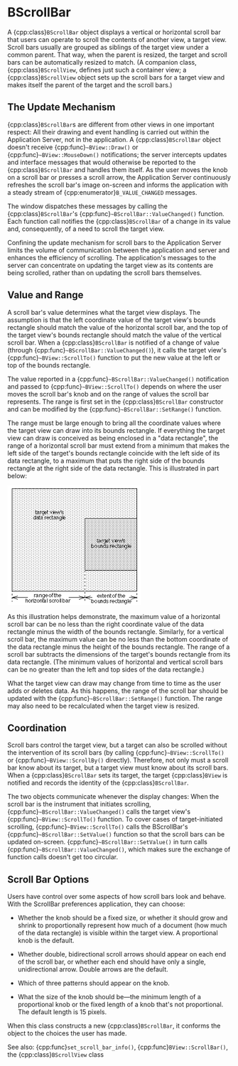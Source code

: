 # BScrollBar

A {cpp:class}`BScrollBar` object displays a vertical or horizontal scroll
bar that users can operate to scroll the contents of another view, a target
view. Scroll bars usually are grouped as siblings of the target view under
a common parent. That way, when the parent is resized, the target and
scroll bars can be automatically resized to match. (A companion class,
{cpp:class}`BScrollView`, defines just such a container view; a
{cpp:class}`BScrollView` object sets up the scroll bars for a target view
and makes itself the parent of the target and the scroll bars.)

## The Update Mechanism

{cpp:class}`BScrollBar`s are different from other views in one important
respect: All their drawing and event handling is carried out within the
Application Server, not in the application. A {cpp:class}`BScrollBar`
object doesn't receive {cpp:func}`~BView::Draw()` or
{cpp:func}`~BView::MouseDown()` notifications; the server intercepts
updates and interface messages that would otherwise be reported to the
{cpp:class}`BScrollBar` and handles them itself. As the user moves the knob
on a scroll bar or presses a scroll arrow, the Application Server
continuously refreshes the scroll bar's image on-screen and informs the
application with a steady stream of {cpp:enumerator}`B_VALUE_CHANGED`
messages.

The window dispatches these messages by calling the
{cpp:class}`BScrollBar`'s {cpp:func}`~BScrollBar::ValueChanged()` function.
Each function call notifies the {cpp:class}`BScrollBar` of a change in its
value and, consequently, of a need to scroll the target view.

Confining the update mechanism for scroll bars to the Application Server
limits the volume of communication between the application and server and
enhances the efficiency of scrolling. The application's messages to the
server can concentrate on updating the target view as its contents are
being scrolled, rather than on updating the scroll bars themselves.

## Value and Range

A scroll bar's value determines what the target view displays. The
assumption is that the left coordinate value of the target view's bounds
rectangle should match the value of the horizontal scroll bar, and the top
of the target view's bounds rectangle should match the value of the
vertical scroll bar. When a {cpp:class}`BScrollBar` is notified of a change
of value (through {cpp:func}`~BScrollBar::ValueChanged()`), it calls the
target view's {cpp:func}`~BView::ScrollTo()` function to put the new value
at the left or top of the bounds rectangle.

The value reported in a {cpp:func}`~BScrollBar::ValueChanged()`
notification and passed to {cpp:func}`~BView::ScrollTo()` depends on where
the user moves the scroll bar's knob and on the range of values the scroll
bar represents. The range is first set in the {cpp:class}`BScrollBar`
constructor and can be modified by the {cpp:func}`~BScrollBar::SetRange()`
function.

The range must be large enough to bring all the coordinate values where the
target view can draw into its bounds rectangle. If everything the target
view can draw is conceived as being enclosed in a "data rectangle", the
range of a horizontal scroll bar must extend from a minimum that makes the
left side of the target's bounds rectangle coincide with the left side of
its data rectangle, to a maximum that puts the right side of the bounds
rectangle at the right side of the data rectangle. This is illustrated in
part below:

![Scrolling A View](./_static/images/scrollbar.png)

As this illustration helps demonstrate, the maximum value of a horizontal
scroll bar can be no less than the right coordinate value of the data
rectangle minus the width of the bounds rectangle. Similarly, for a
vertical scroll bar, the maximum value can be no less than the bottom
coordinate of the data rectangle minus the height of the bounds rectangle.
The range of a scroll bar subtracts the dimensions of the target's bounds
rectangle from its data rectangle. (The minimum values of horizontal and
vertical scroll bars can be no greater than the left and top sides of the
data rectangle.)

What the target view can draw may change from time to time as the user adds
or deletes data. As this happens, the range of the scroll bar should be
updated with the {cpp:func}`~BScrollBar::SetRange()` function. The range
may also need to be recalculated when the target view is resized.

## Coordination

Scroll bars control the target view, but a target can also be scrolled
without the intervention of its scroll bars (by calling
{cpp:func}`~BView::ScrollTo()` or {cpp:func}`~BView::ScrollBy()` directly).
Therefore, not only must a scroll bar know about its target, but a target
view must know about its scroll bars. When a {cpp:class}`BScrollBar` sets
its target, the target {cpp:class}`BView` is notified and records the
identity of the {cpp:class}`BScrollBar`.

The two objects communicate whenever the display changes: When the scroll
bar is the instrument that initiates scrolling,
{cpp:func}`~BScrollBar::ValueChanged()` calls the target view's
{cpp:func}`~BView::ScrollTo()` function. To cover cases of target-initiated
scrolling, {cpp:func}`~BView::ScrollTo()` calls the BScrollBar's
{cpp:func}`~BScrollBar::SetValue()` function so that the scroll bars can be
updated on-screen. {cpp:func}`~BScrollBar::SetValue()` in turn calls
{cpp:func}`~BScrollBar::ValueChanged()`, which makes sure the exchange of
function calls doesn't get too circular.

## Scroll Bar Options

Users have control over some aspects of how scroll bars look and behave.
With the ScrollBar preferences application, they can choose:

- Whether the knob should be a fixed size, or whether it should grow and
  shrink to proportionally represent how much of a document (how much of
  the data rectangle) is visible within the target view. A proportional
  knob is the default.

- Whether double, bidirectional scroll arrows should appear on each end of
  the scroll bar, or whether each end should have only a single,
  unidirectional arrow. Double arrows are the default.

- Which of three patterns should appear on the knob.

- What the size of the knob should be—the minimum length of a proportional
  knob or the fixed length of a knob that's not proportional. The default
  length is 15 pixels.

When this class constructs a new {cpp:class}`BScrollBar`, it conforms the
object to the choices the user has made.

See also: {cpp:func}`set_scroll_bar_info()`,
{cpp:func}`BView::ScrollBar()`, the {cpp:class}`BScrollView` class
